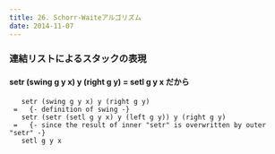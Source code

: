 ```yaml
---
title: 26. Schorr-Waiteアルゴリズム
date: 2014-11-07
---
```


### 連結リストによるスタックの表現

#### setr (swing g y x) y (right g y) = setl g y x だから

```
   setr (swing g y x) y (right g y)
 =   {- definition of swing -}
   setr (setr (setl g y x) y (left g y)) y (right g y)
 =   {- since the result of inner "setr" is overwritten by outer "setr" -}
   setl g y x
```